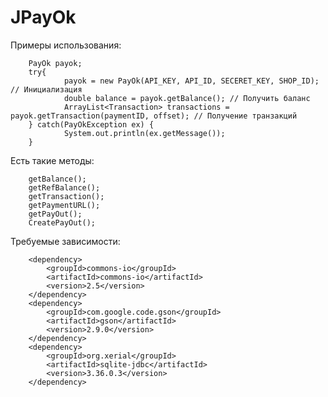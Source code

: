 # JPayOk

Примеры использования:
        
        PayOk payok;
        try{
                payok = new PayOk(API_KEY, API_ID, SECERET_KEY, SHOP_ID); // Инициализация
                double balance = payok.getBalance(); // Получить баланс
                ArrayList<Transaction> transactions = payok.getTransaction(paymentID, offset); // Получение транзакций
        } catch(PayOkException ex) {
                System.out.println(ex.getMessage());
        }
        
Есть такие методы:
        
        getBalance();
        getRefBalance();
        getTransaction();
        getPaymentURL();
        getPayOut();
        CreatePayOut();
        


Требуемые зависимости:

        <dependency>
            <groupId>commons-io</groupId>
            <artifactId>commons-io</artifactId>
            <version>2.5</version>
        </dependency>
        <dependency>
            <groupId>com.google.code.gson</groupId>
            <artifactId>gson</artifactId>
            <version>2.9.0</version>
        </dependency>
        <dependency>
            <groupId>org.xerial</groupId>
            <artifactId>sqlite-jdbc</artifactId>
            <version>3.36.0.3</version>
        </dependency>

